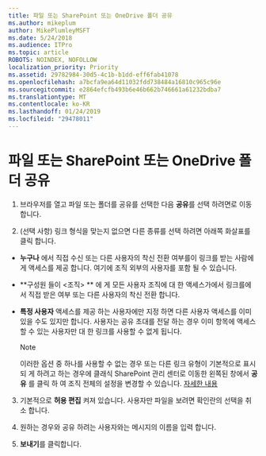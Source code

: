 ```yaml
---
title: 파일 또는 SharePoint 또는 OneDrive 폴더 공유
ms.author: mikeplum
author: MikePlumleyMSFT
ms.date: 5/24/2018
ms.audience: ITPro
ms.topic: article
ROBOTS: NOINDEX, NOFOLLOW
localization_priority: Priority
ms.assetid: 29782984-30d5-4c1b-b1dd-eff6fab41078
ms.openlocfilehash: a7bcfa9ea64d11032fdd738484a16810c965c96e
ms.sourcegitcommit: e2864efcfb493b6e46b662b746661a61232bdba7
ms.translationtype: MT
ms.contentlocale: ko-KR
ms.lasthandoff: 01/24/2019
ms.locfileid: "29478011"
---
```

# <a name="share-a-file-or-folder-in-sharepoint-or-onedrive"></a>파일 또는 SharePoint 또는 OneDrive 폴더 공유

1. 브라우저를 열고 파일 또는 폴더를 공유를 선택한 다음 **공유**를 선택 하려면로 이동 합니다. 
    
2. (선택 사항) 링크 형식을 맞는지 없으면 다른 종류를 선택 하려면 아래쪽 화살표를 클릭 합니다.
    
  - **누구나** 에서 직접 수신 또는 다른 사용자의 착신 전환 여부를이 링크를 받는 사람에 게 액세스를 제공 합니다. 여기에 조직 외부의 사용자를 포함 될 수 있습니다. 
    
  - **구성원 들이 \<조직\> ** 에 게 모든 사용자 조직에 대 한 액세스가에서 링크를에서 직접 받은 여부 또는 다른 사용자의 착신 전환 합니다. 
    
  - **특정 사용자** 액세스를 제공 하는 사용자에만 지정 하면 다른 사용자 액세스를 이미 있을 수도 있지만 합니다. 사용자는 공유 초대를 전달 하는 경우 이미 항목에 액세스할 수 있는 사용자만 대 한 링크를 사용할 수 없게 됩니다. 
    
    > [!NOTE]
    > 이러한 옵션 중 하나를 사용할 수 없는 경우 또는 다른 링크 유형이 기본적으로 표시 되 게 하려고 하는 경우에 클래식 SharePoint 관리 센터로 이동한 왼쪽된 창에서 **공유** 를 클릭 하 여 조직 전체의 설정을 변경할 수 있습니다. [자세한 내용](https://go.microsoft.com/fwlink/?linkid=866426)
  
3. 기본적으로 **허용 편집** 켜져 있습니다. 사용자만 파일을 보려면 확인란의 선택을 취소 합니다. 
    
4. 원하는 경우와 공유 하려는 사용자와는 메시지의 이름을 입력 합니다.
    
5. **보내기**를 클릭합니다. 
    

